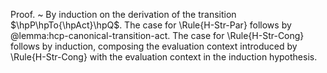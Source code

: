 Proof.
  ~ By induction on the derivation of the transition $\hpP\hpTo{\hpAct}\hpQ$.
    The case for \Rule{H-Str-Par} follows by @lemma:hcp-canonical-transition-act.
    The case for \Rule{H-Str-Cong} follows by induction, composing the evaluation context introduced by \Rule{H-Str-Cong} with the evaluation context in the induction hypothesis.
